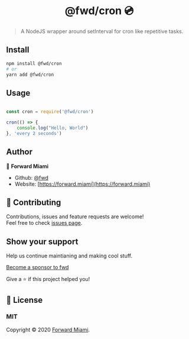 <h1 align="center">@fwd/cron 💿</h1>

> A NodeJS wrapper around setInterval for cron like repetitive tasks.

## Install

```sh
npm install @fwd/cron
# or
yarn add @fwd/cron
```

## Usage

```js

const cron = require('@fwd/cron')

cron(() => {
	console.log("Hello, World")
}, 'every 2 seconds')

```

## Author

👤  **Forward Miami**

* Github: [@fwd](https://github.com/fwd)
* Website: [https://forward.miami](https://forward.miami)

## 🤝 Contributing

Contributions, issues and feature requests are welcome!<br />Feel free to check [issues page](https://github.com/fwd/cron/issues).

## Show your support

Help us continue maintianing and making cool stuff.

[Become a sponsor to fwd](https://github.com/sponsors/fwd)

Give a ⭐️ if this project helped you!

## 📝 License

### MIT

Copyright © 2020 [Forward Miami](https://forward.miami).

